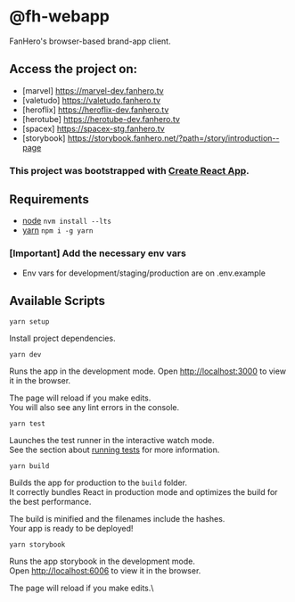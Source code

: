 # @fh-webapp
 FanHero's browser-based brand-app client.

## Access the project on: 
- [marvel] https://marvel-dev.fanhero.tv
- [valetudo] https://valetudo.fanhero.tv
- [heroflix] https://heroflix-dev.fanhero.tv
- [herotube] https://herotube-dev.fanhero.tv
- [spacex] https://spacex-stg.fanhero.tv
- [storybook] https://storybook.fanhero.net/?path=/story/introduction--page

### This project was bootstrapped with [Create React App](https://github.com/facebook/create-react-app).

## Requirements
- [node](https://nodejs.org) `nvm install --lts`
- [yarn](https://www.npmjs.com/package/yarn?activeTab=versions) `npm i -g yarn`

### [Important] Add the necessary env vars
- Env vars for development/staging/production are on .env.example


## Available Scripts

```
yarn setup
```

Install project dependencies.


```
yarn dev
```
Runs the app in the development mode.
Open [http://localhost:3000](http://localhost:3000) to view it in the browser.

The page will reload if you make edits.\
You will also see any lint errors in the console.

```
yarn test
```

Launches the test runner in the interactive watch mode.\
See the section about [running tests](https://facebook.github.io/create-react-app/docs/running-tests) for more information.

```
yarn build
```

Builds the app for production to the `build` folder.\
It correctly bundles React in production mode and optimizes the build for the best performance.

The build is minified and the filenames include the hashes.\
Your app is ready to be deployed!

```
yarn storybook
```

Runs the app storybook in the development mode.\
Open [http://localhost:6006](http://localhost:6006) to view it in the browser.

The page will reload if you make edits.\
